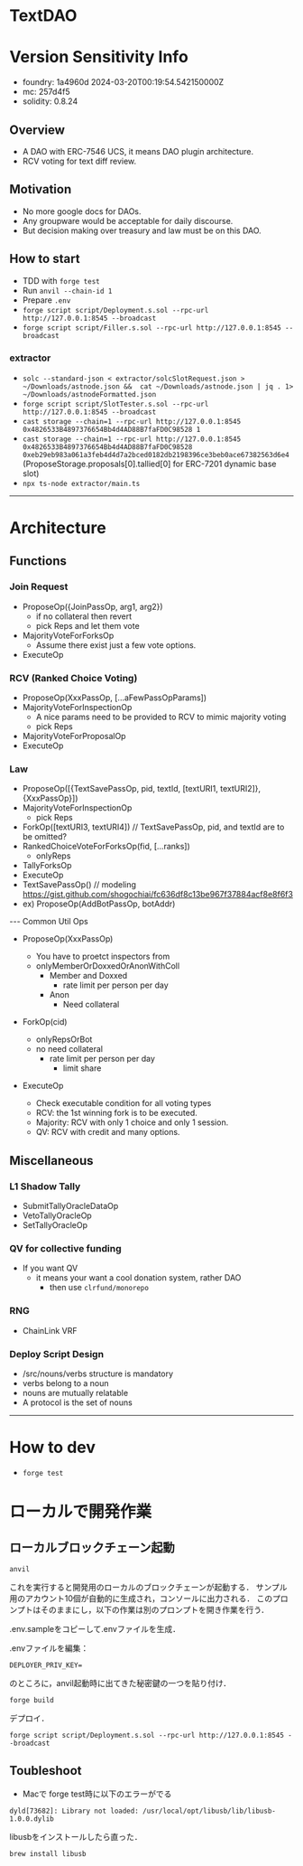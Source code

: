 # TextDAO

# Version Sensitivity Info
- foundry: 1a4960d 2024-03-20T00:19:54.542150000Z
- mc: 257d4f5
- solidity: 0.8.24

## Overview
- A DAO with ERC-7546 UCS, it means DAO plugin architecture.
- RCV voting for text diff review.

## Motivation
- No more google docs for DAOs.
- Any groupware would be acceptable for daily discourse.
- But decision making over treasury and law must be on this DAO.

## How to start
- TDD with `forge test`
- Run `anvil --chain-id 1`
- Prepare `.env`
- `forge script script/Deployment.s.sol --rpc-url http://127.0.0.1:8545 --broadcast`
- `forge script script/Filler.s.sol --rpc-url http://127.0.0.1:8545 --broadcast`

### extractor
- `solc --standard-json < extractor/solcSlotRequest.json > ~/Downloads/astnode.json &&  cat ~/Downloads/astnode.json | jq . 1> ~/Downloads/astnodeFormatted.json`
- `forge script script/SlotTester.s.sol --rpc-url http://127.0.0.1:8545 --broadcast`
- `cast storage --chain=1 --rpc-url http://127.0.0.1:8545 0x4826533B4897376654Bb4d4AD88B7faFD0C98528 1`
- `cast storage --chain=1 --rpc-url http://127.0.0.1:8545 0x4826533B4897376654Bb4d4AD88B7faFD0C98528 0xeb29eb983a061a3feb4d4d7a2bced0182db2198396ce3beb0ace67382563d6e4` (ProposeStorage.proposals[0].tallied[0] for ERC-7201 dynamic base slot)
- `npx ts-node extractor/main.ts`

---
# Architecture
## Functions
### Join Request
- ProposeOp({JoinPassOp, arg1, arg2})
  - if no collateral then revert
  - pick Reps and let them vote
- MajorityVoteForForksOp
  - Assume there exist just a few vote options.
- ExecuteOp

### RCV (Ranked Choice Voting)
- ProposeOp(XxxPassOp, [...aFewPassOpParams])
- MajorityVoteForInspectionOp
  - A nice params need to be provided to RCV to mimic majority voting
  - pick Reps
- MajorityVoteForProposalOp
- ExecuteOp

### Law
- ProposeOp([{TextSavePassOp, pid, textId, [textURI1, textURI2]}, {XxxPassOp}])
- MajorityVoteForInspectionOp
  - pick Reps
- ForkOp([textURI3, textURI4]) // TextSavePassOp, pid, and textId are to be omitted?
- RankedChoiceVoteForForksOp(fid, [...ranks])
  - onlyReps
- TallyForksOp
- ExecuteOp
- TextSavePassOp() // modeling https://gist.github.com/shogochiai/fc636df8c13be967f37884acf8e8f6f3
- ex) ProposeOp(AddBotPassOp, botAddr)

--- Common Util Ops
- ProposeOp(XxxPassOp)
  - You have to proetct inspectors from
  - onlyMemberOrDoxxedOrAnonWithColl
    - Member and Doxxed
      - rate limit per person per day
    - Anon
      - Need collateral

- ForkOp(cid)
  - onlyRepsOrBot
  - no need collateral
      - rate limit per person per day
        - limit share

- ExecuteOp
  - Check executable condition for all voting types
  - RCV: the 1st winning fork is to be executed.
  - Majority: RCV with only 1 choice and only 1 session.
  - QV: RCV with credit and many options.

## Miscellaneous

### L1 Shadow Tally
- SubmitTallyOracleDataOp
- VetoTallyOracleOp
- SetTallyOracleOp

### QV for collective funding
- If you want QV
  - it means your want a cool donation system, rather DAO
      - then use `clrfund/monorepo`

### RNG
- ChainLink VRF

### Deploy Script Design
- /src/nouns/verbs structure is mandatory
- verbs belong to a noun
- nouns are mutually relatable
- A protocol is the set of nouns

---

# How to dev
- `forge test`

# ローカルで開発作業
## ローカルブロックチェーン起動
```
anvil
```
これを実行すると開発用のローカルのブロックチェーンが起動する．
サンプル用のアカウント10個が自動的に生成され，コンソールに出力される．
このプロンプトはそのままにし，以下の作業は別のプロンプトを開き作業を行う．


.env.sampleをコピーして.envファイルを生成．

.envファイルを編集：
```
DEPLOYER_PRIV_KEY=
```
のところに，anvil起動時に出てきた秘密鍵の一つを貼り付け．

```
forge build
```

デプロイ．
```
forge script script/Deployment.s.sol --rpc-url http://127.0.0.1:8545 --broadcast
```


## Toubleshoot
- Macで forge test時に以下のエラーがでる
```
dyld[73682]: Library not loaded: /usr/local/opt/libusb/lib/libusb-1.0.0.dylib
```
libusbをインストールしたら直った．
```
brew install libusb
```
